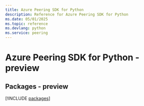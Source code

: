 ```yaml
---
title: Azure Peering SDK for Python
description: Reference for Azure Peering SDK for Python
ms.date: 05/01/2025
ms.topic: reference
ms.devlang: python
ms.service: peering
---
```

# Azure Peering SDK for Python - preview
## Packages - preview
[!INCLUDE [packages](peering-index.md)]